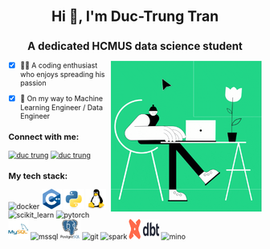 <h1 align="center">Hi 👋, I'm Duc-Trung Tran</h1>
<h2 align="center">A dedicated HCMUS data science student</h2>
<img align="right" alt="Coding" width="300" src="https://github.com/TrungNotHot/TrungNotHot/blob/main/giphy.gif">

- [x]  👨‍💻 A coding enthusiast who enjoys spreading his passion

- [x] 🚣 On my way to Machine Learning Engineer / Data Engineer

<h3 align="left">Connect with me:</h3>
<p align="left">
<a href="https://www.facebook.com/duc.trung.nd/" target="blank"><img align="center" src="https://raw.githubusercontent.com/rahuldkjain/github-profile-readme-generator/master/src/images/icons/Social/facebook.svg" alt="duc trung" height="30" width="40" /></a>
<a href="https://www.linkedin.com/in/trungnothot/" target="blank"><img align="center" src="https://upload.wikimedia.org/wikipedia/commons/8/81/LinkedIn_icon.svg" alt="duc trung" height="30" width="40" /></a>
</p>

<h3 align="left">My tech stack:</h3>
<p align="left">
  <img src="https://cdn4.iconfinder.com/data/icons/logos-and-brands/512/97_Docker_logo_logos-512.png" alt="docker" width="40" height="40"/>
  <img src="https://raw.githubusercontent.com/devicons/devicon/master/icons/cplusplus/cplusplus-original.svg" alt="cplusplus" width="40" height="40"/>
  <img src="https://raw.githubusercontent.com/devicons/devicon/master/icons/python/python-original.svg" alt="python" width="40" height="40"/>
  <img src="https://raw.githubusercontent.com/devicons/devicon/master/icons/linux/linux-original.svg" alt="linux" width="40" height="40"/>
  <img src="https://upload.wikimedia.org/wikipedia/commons/0/05/Scikit_learn_logo_small.svg" alt="scikit_learn" width="40" height="40"/>
  <img src="https://www.vectorlogo.zone/logos/pytorch/pytorch-icon.svg" alt="pytorch" width="40" height="40"/>
  <img src="https://raw.githubusercontent.com/devicons/devicon/master/icons/mysql/mysql-original-wordmark.svg" alt="mysql" width="40" height="40"/>
  <img src="https://www.svgrepo.com/show/303229/microsoft-sql-server-logo.svg" alt="mssql" width="40" height="40"/>
  <img src="https://raw.githubusercontent.com/devicons/devicon/master/icons/postgresql/postgresql-original-wordmark.svg" alt="postgresql" width="40" height="40"/>
  <img src="https://www.vectorlogo.zone/logos/git-scm/git-scm-icon.svg" alt="git" width="40" height="40"/>
  <img src="https://upload.wikimedia.org/wikipedia/commons/f/f3/Apache_Spark_logo.svg" alt="spark" width="50" height="40"/>
  <img src="https://github.com/TrungNotHot/TrungNotHot/blob/main/dbt-seeklogo.svg" alt="dbt" width="60" height="40"/>
  <img src="https://www.vectorlogo.zone/logos/minioio/minioio-ar21.svg" alt="mino" height="40"/>
</p>

